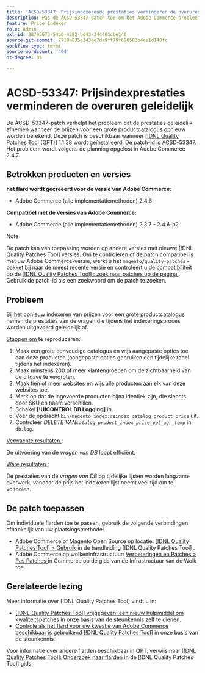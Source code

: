```yaml
---
title: 'ACSD-53347: Prijsindexerende prestaties verminderen de overuren geleidelijk.'
description: Pas de ACSD-53347-patch toe om het Adobe Commerce-probleem op te lossen, waarbij de prestaties geleidelijk afnemen bij het opnieuw indexeren van prijzen voor een grote productcatalogus.
feature: Price Indexer
role: Admin
exl-id: 28795673-54b0-4282-bd43-344401cbe140
source-git-commit: 7718a835e343ae7da9ff79f690503b4ee1d140fc
workflow-type: tm+mt
source-wordcount: '404'
ht-degree: 0%

---
```


# ACSD-53347: Prijsindexprestaties verminderen de overuren geleidelijk

De ACSD-53347-patch verhelpt het probleem dat de prestaties geleidelijk afnemen wanneer de prijzen voor een grote productcatalogus opnieuw worden berekend. Deze patch is beschikbaar wanneer [[!DNL Quality Patches Tool (QPT)]](/help/announcements/adobe-commerce-announcements/magento-quality-patches-released-new-tool-to-self-serve-quality-patches.md) 1.1.38 wordt geïnstalleerd. De patch-id is ACSD-53347. Het probleem wordt volgens de planning opgelost in Adobe Commerce 2.4.7.

## Betrokken producten en versies

**het flard wordt gecreeerd voor de versie van Adobe Commerce:**

* Adobe Commerce (alle implementatiemethoden) 2.4.6

**Compatibel met de versies van Adobe Commerce:**

* Adobe Commerce (alle implementatiemethoden) 2.3.7 - 2.4.6-p2

>[!NOTE]
>
>De patch kan van toepassing worden op andere versies met nieuwe [!DNL Quality Patches Tool] versies. Om te controleren of de patch compatibel is met uw Adobe Commerce-versie, werkt u het `magento/quality-patches` -pakket bij naar de meest recente versie en controleert u de compatibiliteit op de [[!DNL Quality Patches Tool] : zoek naar patches op de pagina ](https://experienceleague.adobe.com/tools/commerce-quality-patches/index.html) . Gebruik de patch-id als een zoekwoord om de patch te zoeken.

## Probleem

Bij het opnieuw indexeren van prijzen voor een grote productcatalogus nemen de prestaties van de vragen die tijdens het indexeringsproces worden uitgevoerd geleidelijk af.

<u> Stappen om </u> te reproduceren:

1. Maak een grote eenvoudige catalogus en wijs aangepaste opties toe aan deze producten (aangepaste opties gebruiken een tijdelijke tabel tijdens het indexeren).
1. Maak minstens 200 of meer klantengroepen om de zichtbaarheid van de uitgave te vergroten.
1. Maak tien of meer websites en wijs alle producten aan elk van deze websites toe.
1. Merk op dat de ingevoerde producten bijna identiek zijn, die slechts door SKU en naam verschillen.
1. Schakel **[!UICONTROL DB Logging]** in.
1. Voer de opdracht `bin/magento index:reindex catalog_product_price` uit.
1. Controleer *DELETE VAN`catalog_product_index_price_opt_agr_temp`* in `db.log`.

<u> Verwachte resultaten </u>:

De uitvoering van de *vragen van DB* loopt efficiënt.

<u> Ware resultaten </u>:

De prestaties van de *vragen van DB* op tijdelijke lijsten worden langzame overwerk, vandaar de prijs het indexeren lijst neemt veel tijd om te voltooien.

## De patch toepassen

Om individuele flarden toe te passen, gebruik de volgende verbindingen afhankelijk van uw plaatsingsmethode:

* Adobe Commerce of Magento Open Source op locatie: [[!DNL Quality Patches Tool]  > Gebruik ](https://experienceleague.adobe.com/docs/commerce-operations/tools/quality-patches-tool/usage.html) in de handleiding [!DNL Quality Patches Tool] .
* Adobe Commerce op wolkeninfrastructuur: [ Verbeteringen en Patches > Pas Patches ](https://experienceleague.adobe.com/docs/commerce-cloud-service/user-guide/develop/upgrade/apply-patches.html) in Commerce op de gids van de Infrastructuur van de Wolk toe.

## Gerelateerde lezing

Meer informatie over [!DNL Quality Patches Tool] vindt u in:

* [[!DNL Quality Patches Tool]  vrijgegeven: een nieuw hulpmiddel om kwaliteitspatches ](/help/announcements/adobe-commerce-announcements/magento-quality-patches-released-new-tool-to-self-serve-quality-patches.md) in onze basis van de steunkennis zelf te dienen.
* [ Controle als het flard voor uw kwestie van Adobe Commerce beschikbaar is gebruikend  [!DNL Quality Patches Tool]](/help/support-tools/patches-available-in-qpt-tool/check-patch-for-magento-issue-with-magento-quality-patches.md) in onze basis van de steunkennis.

Voor informatie over andere flarden beschikbaar in QPT, verwijs naar [[!DNL Quality Patches Tool]: Onderzoek naar flarden ](https://experienceleague.adobe.com/tools/commerce-quality-patches/index.html) in de [!DNL Quality Patches Tool] gids.
